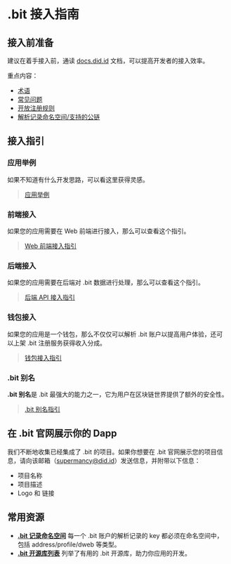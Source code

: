 # .bit 接入指南

## 接入前准备
建议在着手接入前，通读 [docs.did.id](https://docs.did.id/zh) 文档，可以提高开发者的接入效率。

重点内容：
- [术语](../terminology)
- [常见问题](../faq)
- [开放注册规则](../register-das/open-registration-rules)
- [解析记录命名空间/支持的公链](./records-key-namespace)

## 接入指引

### 应用举例 
如果不知道有什么开发思路，可以看这里获得灵感。

> [应用举例](./build-application.md)

### 前端接入
如果您的应用需要在 Web 前端进行接入，那么可以查看这个指引。

> [Web 前端接入指引](./integration-frontend.md)

### 后端接入 
如果您的应用需要在后端对 .bit 数据进行处理，那么可以查看这个指引。

> [后端 API 接入指引](./integration-backend.md)

### 钱包接入
如果您的应用是一个钱包，那么不仅仅可以解析 .bit 账户以提高用户体验，还可以上架 .bit 注册服务获得收入分成。

> [钱包接入指引](./wallet-integration.md)

### .bit 别名
**.bit 别名**是 .bit 最强大的能力之一，它为用户在区块链世界提供了额外的安全性。

> [.bit 别名指引](./dotbit-alias.md)


## 在 .bit 官网展示你的 Dapp
我们不断地收集已经集成了 .bit 的项目。如果你想要在 .bit 官网展示您的项目信息，请向该邮箱（[supermancy@did.id](mailto:supermancy@did.id)）发送信息，并附带以下信息：
- 项目名称
- 项目描述
- Logo 和 链接

## 常用资源
- [**.bit 记录命名空间**](https://github.com/dotbitHQ/cell-data-generator/blob/master/data/record_key_namespace.txt) 每一个 .bit 账户的解析记录的 key 都必须在命名空间中，包括 address/profile/dweb 等类型。
- [**.bit 开源库列表**](./dotbit-libraries.md) 列举了有用的 .bit 开源库，助力你应用的开发。

